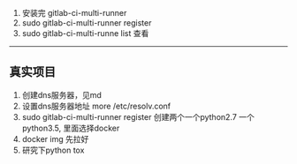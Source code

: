 1. 安装完 gitlab-ci-multi-runner 
2. sudo gitlab-ci-multi-runner register
3. sudo gitlab-ci-multi-runne list 查看

---
## 真实项目
1. 创建dns服务器，见md
2. 设置dns服务器地址 more /etc/resolv.conf
3. sudo gitlab-ci-multi-runner register 创建两个一个python2.7 一个python3.5, 里面选择docker
4. docker img 先拉好
5. 研究下python tox